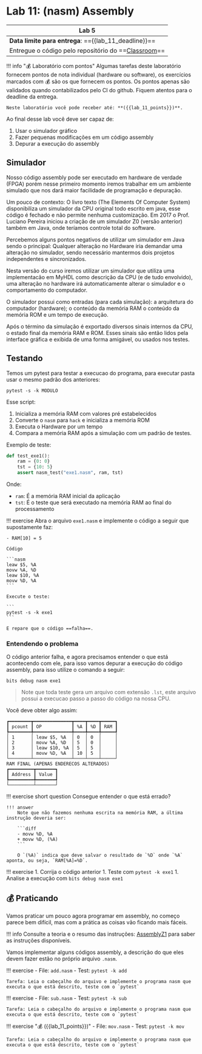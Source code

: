 # Lab 11: (nasm) Assembly 

| Lab 5                                                                       |
|-----------------------------------------------------------------------------|
| **Data limite para entrega**: =={{lab_11_deadline}}==                       |
| Entregue o código pelo repositório do ==[Classroom]({{lab_11_classroom}})== |


!!! info "💰 Laboratório com pontos"
    Algumas tarefas deste laboratório fornecem pontos de nota individual (hardware ou software), os exercícios marcados com 💰 são os que fornecem os pontos. Os pontos apenas são validados quando contabilizados pelo CI do github. Fiquem atentos para o deadline da entrega.
    
    Neste laboratório você pode receber até: **({{lab_11_points}})**.

Ao final desse lab você deve ser capaz de:

1. Usar o simulador gráfico 
1. Fazer pequenas modificações em um código assembly
1. Depurar a execução do assembly
    
## Simulador

Nosso código assembly pode ser executado em hardware de verdade (FPGA) porém nesse primeiro momento iremos trabalhar em um ambiente simulado que nos dará maior facilidade de programação e depuração.

Um pouco de contexto: O livro texto (The Elements Of Computer System) disponibiliza um simulador da CPU original todo escrito em java, esse código é fechado e não permite nenhuma customização. Em 2017 o Prof. Luciano Pereira iniciou a criação de um simulador Z0 (versão anterior) também em Java, onde teríamos controle total do software.

Percebemos alguns pontos negativos de utilizar um simulador em Java sendo o principal: Qualquer alteração no Hardware iria demandar uma alteração no simulador, sendo necessário mantermos dois projetos independentes e sincronizados.

Nesta versão do curso iremos utilizar um simulador que utiliza uma implementacão em MyHDL como descrição da CPU (e de tudo envolvido), uma alteração no hardware irá automaticamente alterar o simulador e o comportamento do computador.

O simulador possui como entradas (para cada simulação): a arquitetura do computador (hardware); o conteúdo da memória RAM o conteúdo da memória ROM e um tempo de execução.

Após o término da simulação é exportado diversos sinais internos da CPU, o estado final da memória RAM e ROM. Esses sinais são então lidos pela interface gráfica e exibida de uma forma amigável, ou usados nos testes.

## Testando

Temos um pytest para testar a execucao do programa, para executar pasta usar o mesmo padrão dos anteriores: 

```
pytest -s -k MODULO
```

Esse script:

1. Inicializa a memória RAM com valores pré estabelecidos 
1. Converte o `nasm` para `hack` e inicializa a memória ROM
1. Executa o Hardware por um tempo
1. Compara a memória RAM após a simulação com um padrão de testes.

Exemplo de teste:

```py
def test_exe1():
    ram = {0: 0}
    tst = {10: 5}
    assert nasm_test("exe1.nasm", ram, tst)
```

Onde:

- `ram`: É a memória RAM inicial da aplicação
- `tst`: É o teste que será executado na memória RAM ao final do processamento

!!! exercise
    Abra o arquivo `exe1.nasm` e implemente o código a seguir que supostamente faz:
    
    - RAM[10] = 5
    
    Código
    
    ```nasm
    leaw $5, %A
    movw %A, %D
    leaw $10, %A
    movw %D, %A
    ```
    
    Execute o teste: 
    
    ```
    pytest -s -k exe1
    ```
    
    E repare que o código ==falha==.
    
### Entendendo o problema

O código anterior falha, e agora precisamos entender o que está acontecendo com ele, para isso vamos depurar a execução do código assembly, para isso utilize o comando a seguir:

```
bits debug nasm exe1
```
    
> Note que toda teste gera um arquivo com extensão `.lst`, este arquivo possui a execucao passo a passo do código na nossa CPU.

Você deve obter algo assim:

```
┏━━━━━━━━┳━━━━━━━━━━━━━━┳━━━━┳━━━━┳━━━━━┓
┃ pcount ┃ OP           ┃ %A ┃ %D ┃ RAM ┃
┡━━━━━━━━╇━━━━━━━━━━━━━━╇━━━━╇━━━━╇━━━━━┩
│ 1      │ leaw $5, %A  │ 0  │ 0  │     │
│ 2      │ movw %A, %D  │ 5  │ 0  │     │
│ 3      │ leaw $10, %A │ 5  │ 5  │     │
│ 4      │ movw %D, %A  │ 10 │ 5  │     │
└────────┴──────────────┴────┴────┴─────┘
RAM FINAL (APENAS ENDERECOS ALTERADOS)
┏━━━━━━━━━┳━━━━━━━┓
┃ Address ┃ Value ┃
┡━━━━━━━━━╇━━━━━━━┩
└─────────┴───────┘
```

!!! exercise short question
    Consegue entender o que está errado?
    
    !!! answer
        Note que não fazemos nenhuma escrita na memória RAM, a última instrução deveria ser: 
        
        ```diff
        - movw %D, %A
        + movw %D, (%A)
        ```
        
        O `(%A)` indica que deve salvar o resultado de `%D` onde `%A` aponta, ou seja, `RAM[%A]=%D`. 

!!! exercise
    1. Corrija o código anterior
    1. Teste com `pytest -k exe1`
    1. Analise a execução com `bits debug nasm exe1`

## 💰  Praticando

Vamos praticar um pouco agora programar em assembly, no começo parece bem difícil, mas com a prática as coisas vão ficando mais fáceis.

!!! info
    Consulte a teoria e o resumo das instruções: [AssemblyZ1](https://insper.github.io/bits-e-proc/commum-content/z01/z01-Resumo-Assembly/) para saber as instruções disponíveis.


Vamos implementar alguns códigos assembly, a descrição do que eles devem fazer estão no próprio arquivo `.nasm`.

!!! exercise
    - File: `add.nasm`
    - Test: `pytest -k add`
    
    Tarefa: Leia o cabeçalho do arquivo e implemente o programa nasm que executa o que está descrito, teste com o `pytest`

!!! exercise
    - File: `sub.nasm`
    - Test: `pytest -k sub`
    
    Tarefa: Leia o cabeçalho do arquivo e implemente o programa nasm que executa o que está descrito, teste com o `pytest`

!!! exercise "💰 ({{lab_11_points}})"
    - File: `mov.nasm`
    - Test: `pytest -k mov`
    
    Tarefa: Leia o cabeçalho do arquivo e implemente o programa nasm que executa o que está descrito, teste com o `pytest`
